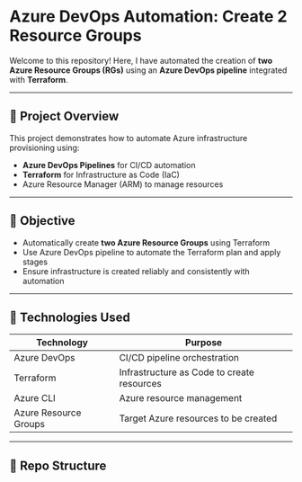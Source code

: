 # Azure DevOps Automation: Create 2 Resource Groups

Welcome to this repository! Here, I have automated the creation of **two Azure Resource Groups (RGs)** using an **Azure DevOps pipeline** integrated with **Terraform**.

---

## 🚀 Project Overview

This project demonstrates how to automate Azure infrastructure provisioning using:

- **Azure DevOps Pipelines** for CI/CD automation
- **Terraform** for Infrastructure as Code (IaC)
- Azure Resource Manager (ARM) to manage resources

---

## 🎯 Objective

- Automatically create **two Azure Resource Groups** using Terraform
- Use Azure DevOps pipeline to automate the Terraform plan and apply stages
- Ensure infrastructure is created reliably and consistently with automation

---

## 🔧 Technologies Used

| Technology        | Purpose                                   |
|-------------------|-------------------------------------------|
| Azure DevOps      | CI/CD pipeline orchestration               |
| Terraform         | Infrastructure as Code to create resources |
| Azure CLI         | Azure resource management                    |
| Azure Resource Groups | Target Azure resources to be created          |

---

## 📂 Repo Structure

